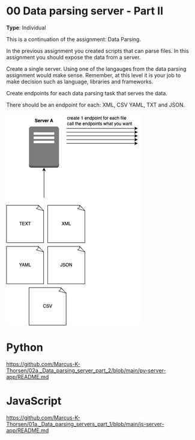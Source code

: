 # 00 Data parsing server - Part II

**Type**: Individual

This is a continuation of the assignment: Data Parsing.

In the previous assignment you created scripts that can parse files. In this assignment you should expose the data from a server.

Create a single server. Using one of the langauges from the data parsing assignment would make sense. 
Remember, at this level it is your job to make decision such as language, libraries and frameworks. 

Create endpoints for each data parsing task that serves the data. 

There should be an endpoint for each: XML, CSV YAML, TXT and JSON. 

<img src="./Data_parsing_server_Part_II.png">


# Python
https://github.com/Marcus-K-Thorsen/02a._Data_parsing_server_part_2/blob/main/py-server-app/README.md

# JavaScript
https://github.com/Marcus-K-Thorsen/01a._Data_parsing_servers_part_1/blob/main/js-server-app/README.md